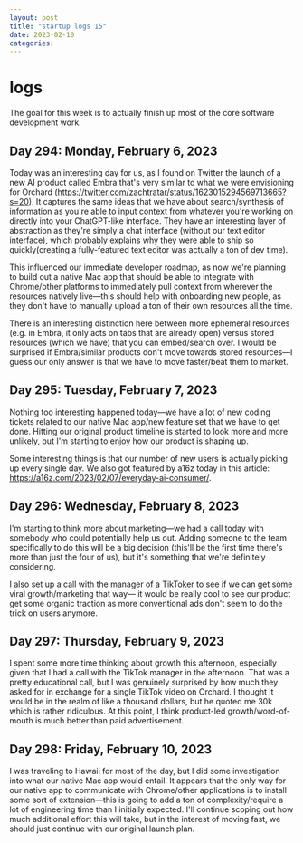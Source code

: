 ```yaml
---
layout: post
title: "startup logs 15"
date: 2023-02-10
categories:
---
```

# logs

The goal for this week is to actually finish up most of the core software development work.

## Day 294: Monday, February 6, 2023

Today was an interesting day for us, as I found on Twitter the launch of a new AI product called Embra that's very similar to what we were envisioning for Orchard (<https://twitter.com/zachtratar/status/1623015294569713665?s=20>). It captures the same ideas that we have about search/synthesis of information as you're able to input context from whatever you're working on directly into your ChatGPT-like interface. They have an interesting layer of abstraction as they're simply a chat interface (without our text editor interface), which probably explains why they were able to ship so quickly(creating a fully-featured text editor was actually a ton of dev time). 

This influenced our immediate developer roadmap, as now we're planning to build out a native Mac app that should be able to integrate with Chrome/other platforms to immediately pull context from wherever the resources natively live—this should help with onboarding new people, as they don't have to manually upload a ton of their own resources all the time.

There is an interesting distinction here between more ephemeral resources (e.g. in Embra, it only acts on tabs that are already open) versus stored resources (which we have) that you can embed/search over. I would be surprised if Embra/similar products don't move towards stored resources—I guess our only answer is that we have to move faster/beat them to market.

## Day 295: Tuesday, February 7, 2023

Nothing too interesting happened today—we have a lot of new coding tickets related to our native Mac app/new feature set that we have to get done. Hitting our original product timeline is started to look more and more unlikely, but I'm starting to enjoy how our product is shaping up.

Some interesting things is that our number of new users is actually picking up every single day. We also got featured by a16z today in this article: <https://a16z.com/2023/02/07/everyday-ai-consumer/>.

## Day 296: Wednesday, February 8, 2023

I'm starting to think more about marketing—we had a call today with somebody who could potentially help us out. Adding someone to the team specifically to do this will be a big decision (this'll be the first time there's more than just the four of us), but it's something that we're definitely considering.

I also set up a call with the manager of a TikToker to see if we can get some viral growth/marketing that way— it would be really cool to see our product get some organic traction as more conventional ads don't seem to do the trick on users anymore. 

## Day 297: Thursday, February 9, 2023

I spent some more time thinking about growth this afternoon, especially given that I had a call with the TikTok manager in the afternoon. That was a pretty educational call, but I was genuinely surprised by how much they asked for in exchange for a single TikTok video on Orchard. I thought it would be in the realm of like a thousand dollars, but he quoted me 30k which is rather ridiculous. At this point, I think product-led growth/word-of-mouth is much better than paid advertisement.

## Day 298: Friday, February 10, 2023

I was traveling to Hawaii for most of the day, but I did some investigation into what our native Mac app would entail. It appears that the only way for our native app to communicate with Chrome/other applications is to install some sort of extension—this is going to add a ton of complexity/require a lot of engineering time than I initially expected. I'll continue scoping out how much additional effort this will take, but in the interest of moving fast, we should just continue with our original launch plan. 